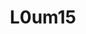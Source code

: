 ---
title: L0um15
github: https://github.com/L0um15
mode: dark
transition: 1.3s
score: 97.7
archetype:
- Cool Banner
- Images
- Dynamic
- Editor’s Choice
---